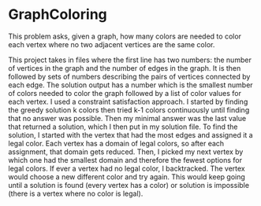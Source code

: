# GraphColoring
This problem asks, given a graph, how many colors are needed to color each vertex where no two adjacent vertices are the same color.


This project takes in files where the first line has two numbers: the number of vertices in the graph and the number of edges in the graph. 
It is then followed by sets of numbers describing the pairs of vertices connected by each edge.
The solution output has a number which is the smallest number of colors needed to color the graph followed by a list of color values for each vertex.
I used a constraint satisfaction approach. I started by finding the greedy solution k colors then tried k-1 colors continuously until finding that no answer was possible. Then my minimal answer was the last value that returned a solution, which I then put in my solution file. 
To find the solution, I started with the vertex that had the most edges and assigned it a legal color. Each vertex has a domain of legal colors, so after each assignment, that domain gets reduced.
Then, I picked my next vertex by which one had the smallest domain and therefore the fewest options for legal colors.
If ever a vertex had no legal color, I backtracked. The vertex would choose a new different color and try again.
This would keep going until a solution is found (every vertex has a color) or solution is impossible (there is a vertex where no color is legal).
